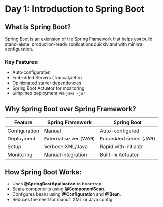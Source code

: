 # Day 1: Introduction to Spring Boot

## What is Spring Boot?
Spring Boot is an extension of the Spring Framework that helps you build stand-alone, production-ready applications quickly and with minimal configuration.

### Key Features:
- Auto-configuration
- Embedded Servers (Tomcat/Jetty)
- Opinionated starter dependencies
- Spring Boot Actuator for monitoring
- Simplified deployment via `java -jar`

## Why Spring Boot over Spring Framework?
| Feature             | Spring Framework       | Spring Boot            |
|---------------------|------------------------|------------------------|
| Configuration       | Manual                 | Auto-configured        |
| Deployment          | External server (WAR)  | Embedded server (JAR)  |
| Setup               | Verbose XML/Java       | Rapid with Initializr  |
| Monitoring          | Manual integration     | Built-in Actuator      |

## How Spring Boot Works:
- Uses **@SpringBootApplication** to bootstrap.
- Scans components using **@ComponentScan**.
- Configures beans using **@Configuration** and **@Bean**.
- Reduces the need for manual XML or Java config.
